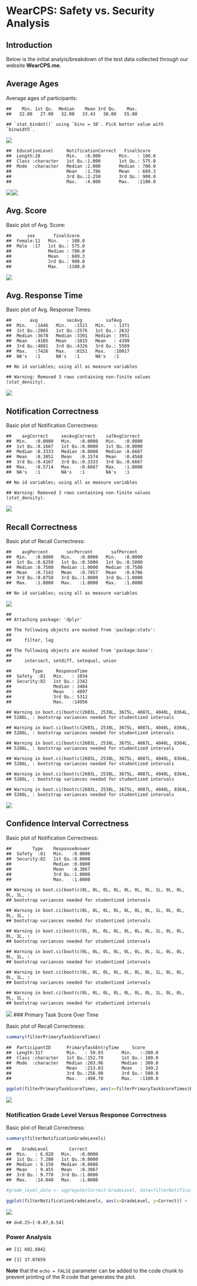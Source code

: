 WearCPS: Safety vs. Security Analysis
================

Introduction
------------

Below is the initial analyis/breakdown of the test data collected through our website **WearCPS.me**.

Average Ages
------------

Average ages of participants:

    ##    Min. 1st Qu.  Median    Mean 3rd Qu.    Max. 
    ##   22.00   27.00   32.00   33.43   38.00   55.00

    ## `stat_bindot()` using `bins = 30`. Pick better value with `binwidth`.

![](GeneratedMarkdown_files/figure-markdown_github/analysis-1.png)

    ##  EducationLevel     NotificationCorrect   FinalScore    
    ##  Length:28          Min.   :0.000       Min.   : 100.0  
    ##  Class :character   1st Qu.:1.000       1st Qu.: 575.0  
    ##  Mode  :character   Median :2.000       Median : 700.0  
    ##                     Mean   :1.786       Mean   : 689.3  
    ##                     3rd Qu.:2.250       3rd Qu.: 900.0  
    ##                     Max.   :4.000       Max.   :1100.0

![](GeneratedMarkdown_files/figure-markdown_github/analysis-2.png)![](GeneratedMarkdown_files/figure-markdown_github/analysis-3.png)

Avg. Score
----------

Basic plot of Avg. Score:

    ##      sex       finalScore    
    ##  Female:11   Min.   : 100.0  
    ##  Male  :17   1st Qu.: 575.0  
    ##              Median : 700.0  
    ##              Mean   : 689.3  
    ##              3rd Qu.: 900.0  
    ##              Max.   :1100.0

![](GeneratedMarkdown_files/figure-markdown_github/analysis2-1.png)

Avg. Response Time
------------------

Basic plot of Avg. Response Times:

    ##       avg           secAvg         safAvg     
    ##  Min.   :1446   Min.   :1521   Min.   : 1371  
    ##  1st Qu.:2865   1st Qu.:2576   1st Qu.: 2632  
    ##  Median :3678   Median :3391   Median : 3951  
    ##  Mean   :4105   Mean   :3815   Mean   : 4399  
    ##  3rd Qu.:4881   3rd Qu.:4326   3rd Qu.: 5569  
    ##  Max.   :7426   Max.   :8151   Max.   :10017  
    ##  NA's   :1      NA's   :1      NA's   :1

    ## No id variables; using all as measure variables

    ## Warning: Removed 3 rows containing non-finite values (stat_density).

![](GeneratedMarkdown_files/figure-markdown_github/analysis3-1.png)

Notification Correctness
------------------------

Basic plot of Notification Correctness:

    ##    avgCorrect     secAvgCorrect    safAvgCorrect   
    ##  Min.   :0.0000   Min.   :0.0000   Min.   :0.0000  
    ##  1st Qu.:0.1667   1st Qu.:0.0000   1st Qu.:0.0000  
    ##  Median :0.3333   Median :0.0000   Median :0.6667  
    ##  Mean   :0.3051   Mean   :0.1574   Mean   :0.4568  
    ##  3rd Qu.:0.4167   3rd Qu.:0.3333   3rd Qu.:0.6667  
    ##  Max.   :0.5714   Max.   :0.6667   Max.   :1.0000  
    ##  NA's   :1        NA's   :1        NA's   :1

    ## No id variables; using all as measure variables

    ## Warning: Removed 3 rows containing non-finite values (stat_density).

![](GeneratedMarkdown_files/figure-markdown_github/analysis4-1.png)

Recall Correctness
------------------

Basic plot of Recall Correctness:

    ##    avgPercent       secPercent       safPercent    
    ##  Min.   :0.0000   Min.   :0.0000   Min.   :0.0000  
    ##  1st Qu.:0.6250   1st Qu.:0.5000   1st Qu.:0.5000  
    ##  Median :0.7500   Median :1.0000   Median :0.7500  
    ##  Mean   :0.7143   Mean   :0.7857   Mean   :0.6786  
    ##  3rd Qu.:0.8750   3rd Qu.:1.0000   3rd Qu.:1.0000  
    ##  Max.   :1.0000   Max.   :1.0000   Max.   :1.0000

    ## No id variables; using all as measure variables

![](GeneratedMarkdown_files/figure-markdown_github/analysis5-1.png)

    ## 
    ## Attaching package: 'dplyr'

    ## The following objects are masked from 'package:stats':
    ## 
    ##     filter, lag

    ## The following objects are masked from 'package:base':
    ## 
    ##     intersect, setdiff, setequal, union

    ##        Type     ResponseTime  
    ##  Safety  :81   Min.   : 1034  
    ##  Security:82   1st Qu.: 2342  
    ##                Median : 3484  
    ##                Mean   : 4097  
    ##                3rd Qu.: 5312  
    ##                Max.   :14956

    ## Warning in boot.ci(boot(c(2603L, 2538L, 3675L, 4087L, 4040L, 8364L,
    ## 5286L, : bootstrap variances needed for studentized intervals

    ## Warning in boot.ci(boot(c(2603L, 2538L, 3675L, 4087L, 4040L, 8364L,
    ## 5286L, : bootstrap variances needed for studentized intervals

    ## Warning in boot.ci(boot(c(2603L, 2538L, 3675L, 4087L, 4040L, 8364L,
    ## 5286L, : bootstrap variances needed for studentized intervals

    ## Warning in boot.ci(boot(c(2603L, 2538L, 3675L, 4087L, 4040L, 8364L,
    ## 5286L, : bootstrap variances needed for studentized intervals

    ## Warning in boot.ci(boot(c(2603L, 2538L, 3675L, 4087L, 4040L, 8364L,
    ## 5286L, : bootstrap variances needed for studentized intervals

    ## Warning in boot.ci(boot(c(2603L, 2538L, 3675L, 4087L, 4040L, 8364L,
    ## 5286L, : bootstrap variances needed for studentized intervals

![](GeneratedMarkdown_files/figure-markdown_github/analysis6-1.png)

Confidence Interval Correctness
-------------------------------

Basic plot of Notification Correctness:

    ##        Type    ResponseAnswer  
    ##  Safety  :81   Min.   :0.0000  
    ##  Security:82   1st Qu.:0.0000  
    ##                Median :0.0000  
    ##                Mean   :0.3067  
    ##                3rd Qu.:1.0000  
    ##                Max.   :1.0000

    ## Warning in boot.ci(boot(c(0L, 0L, 0L, 0L, 0L, 0L, 0L, 1L, 0L, 0L, 0L, 1L, :
    ## bootstrap variances needed for studentized intervals

    ## Warning in boot.ci(boot(c(0L, 0L, 0L, 0L, 0L, 0L, 0L, 1L, 0L, 0L, 0L, 1L, :
    ## bootstrap variances needed for studentized intervals

    ## Warning in boot.ci(boot(c(0L, 0L, 0L, 0L, 0L, 0L, 0L, 1L, 0L, 0L, 0L, 1L, :
    ## bootstrap variances needed for studentized intervals

    ## Warning in boot.ci(boot(c(0L, 0L, 0L, 0L, 0L, 0L, 0L, 1L, 0L, 0L, 0L, 1L, :
    ## bootstrap variances needed for studentized intervals

    ## Warning in boot.ci(boot(c(0L, 0L, 0L, 0L, 0L, 0L, 0L, 1L, 0L, 0L, 0L, 1L, :
    ## bootstrap variances needed for studentized intervals

    ## Warning in boot.ci(boot(c(0L, 0L, 0L, 0L, 0L, 0L, 0L, 1L, 0L, 0L, 0L, 1L, :
    ## bootstrap variances needed for studentized intervals

![](GeneratedMarkdown_files/figure-markdown_github/analysis7-1.png) \#\#\# Primary Task Score Over Time

Basic plot of Recall Correctness:

``` r
summary(filterPrimaryTaskScoreTimes)
```

    ##  ParticipantID      PrimaryTaskEntryTime     Score       
    ##  Length:317         Min.   : 59.93       Min.   :-200.0  
    ##  Class :character   1st Qu.:152.79       1st Qu.: 100.0  
    ##  Mode  :character   Median :203.96       Median : 300.0  
    ##                     Mean   :213.03       Mean   : 349.2  
    ##                     3rd Qu.:256.90       3rd Qu.: 500.0  
    ##                     Max.   :498.78       Max.   :1100.0

``` r
ggplot(filterPrimaryTaskScoreTimes, aes(x=filterPrimaryTaskScoreTimes$PrimaryTaskEntryTime, y=filterPrimaryTaskScoreTimes$Score)) +  geom_point() + ggtitle("Score Vs. Time") + labs(x="Time", y ="Score")
```

![](GeneratedMarkdown_files/figure-markdown_github/analysis8-1.png)

### Notification Grade Level Versus Response Correctness

Basic plot of Recall Correctness:

``` r
summary(filterNotificationGradeLevels)
```

    ##    GradeLevel        Correct      
    ##  Min.   : 6.820   Min.   :0.0000  
    ##  1st Qu.: 7.200   1st Qu.:0.0000  
    ##  Median : 9.150   Median :0.0000  
    ##  Mean   : 9.455   Mean   :0.3067  
    ##  3rd Qu.: 9.770   3rd Qu.:1.0000  
    ##  Max.   :14.040   Max.   :1.0000

``` r
#grade_level_data <- aggregate(Correct~GradeLevel, data=filterNotificationGradeLevels, #FUN=function(filterNotificationGradeLevels) c(mean=mean(filterNotificationGradeLevels), #count=length(filterNotificationGradeLevels)))

ggplot(filterNotificationGradeLevels, aes(x=GradeLevel, y=Correct)) +  stat_summary_bin(fun.y="mean", geom ="bar") + ggtitle("Grade Levels Vs Correctness") + labs(x="Grade Level", y ="Correctness")
```

![](GeneratedMarkdown_files/figure-markdown_github/analysis9-1.png)

    ## d=0.25~[-0.07,0.54]

### Power Analysis

    ## [1] 602.6842

    ## [1] 37.07659

**Note** that the `echo = FALSE` parameter can be added to the code chunk to prevent printing of the R code that generates the plot.
